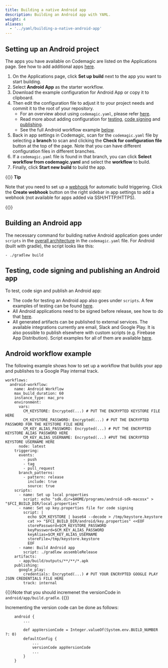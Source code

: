 ```yaml
---
title: Building a native Android app
description: Building an Android app with YAML.
weight: 4
aliases:
  - '../yaml/building-a-native-android-app'
---
```


## Setting up an Android project

The apps you have available on Codemagic are listed on the Applications page. See how to add additional apps [here](./adding-apps-from-custom-sources).

1. On the Applications page, click **Set up build** next to the app you want to start building. 
2. Select **Android App** as the starter workflow.
3. Download the example configuration for Android App or copy it to clipboard.
4. Then edit the configuration file to adjust it to your project needs and commit it to the root of your repository.
    * For an overview about using `codemagic.yaml`, please refer [here](./yaml). 
    * Read more about adding configuration for [testing](../testing-yaml/testing), [code signing](../code-signing-yaml/signing-android) and [publishing](../publishing-yaml/distribution).
    * See the full Android workflow example [below](#android-workflow-example).
5. Back in app settings in Codemagic, scan for the `codemagic.yaml` file by selecting a **branch** to scan and clicking the **Check for configuration file** button at the top of the page. Note that you can have different configuration files in different branches.
6. If a `codemagic.yaml` file is found in that branch, you can click **Select workflow from codemagic.yaml** and select the **workflow** to build.
7. Finally, click **Start new build** to build the app.

{{<notebox>}}
**Tip**

Note that you need to set up a [webhook](../building/webhooks) for automatic build triggering. Click the **Create webhook** button on the right sidebar in app settings to add a webhook (not available for apps added via SSH/HTTP/HTTPS).

{{</notebox>}}

## Building an Android app

The necessary command for building native Android application goes under `scripts` in the [overall architecture](../getting-started/yaml/#template) in the `codemagic.yaml` file. For Android (built with gradle), the script looks like this:

    - ./gradlew build

## Testing, code signing and publishing an Android app

To test, code sign and publish an Android app:

* The code for testing an Android app also goes under `scripts`. A few examples of testing can be found [here](../testing-yaml/testing).
* All Android applications need to be signed before release, see how to do that [here](../code-signing-yaml/signing-android).
* All generated artifacts can be published to external services. The available integrations currently are email, Slack and Google Play. It is also possible to publish elsewhere with custom scripts (e.g. Firebase App Distribution). Script examples for all of them are available [here](../publishing-yaml/distribution/#publishing).

## Android workflow example

The following example shows how to set up a workflow that builds your app and publishes to a Google Play internal track.

    workflows:
      android-workflow:
        name: Android Workflow
        max_build_duration: 60
        instance_type: mac_pro
        environment:
          vars:
            CM_KEYSTORE: Encrypted(...) # PUT THE ENCRYPTED KEYSTORE FILE HERE
            CM_KEYSTORE_PASSWORD: Encrypted(...) # PUT THE ENCRYPTED PASSWORD FOR THE KEYSTORE FILE HERE
            CM_KEY_ALIAS_PASSWORD: Encrypted(...) # PUT THE ENCRYPTED KEYSTORE ALIAS PASSWORD HERE
            CM_KEY_ALIAS_USERNAME: Encrypted(...) #PUT THE ENCRYPTED KEYSTORE USERNAME HERE
          node: latest
        triggering:
          events:
            - push
            - tag
            - pull_request
          branch_patterns:
            - pattern: release
              include: true
              source: true
        scripts:
          - name: Set up local properties
            script: echo "sdk.dir=$HOME/programs/android-sdk-macosx" > "$FCI_BUILD_DIR/local.properties"
          - name: Set up key.properties file for code signing
            script: |
              echo $CM_KEYSTORE | base64 --decode > /tmp/keystore.keystore
              cat >> "$FCI_BUILD_DIR/android/key.properties" <<EOF
              storePassword=$CM_KEYSTORE_PASSWORD
              keyPassword=$CM_KEY_ALIAS_PASSWORD
              keyAlias=$CM_KEY_ALIAS_USERNAME
              storeFile=/tmp/keystore.keystore
              EOF
          - name: Build Android app
            script: ./gradlew assembleRelease
        artifacts:
          - app/build/outputs/**/**/*.apk
        publishing:
          google_play:
            credentials: Encrypted(...) # PUT YOUR ENCRYPTED GOOGLE PLAY JSON CREDENTIALS FILE HERE
            track: internal


{{<notebox>}}Note that you should incremenet the versionCode in `android/app/build.gradle`. {{</notebox>}}

Incrementing the version code can be done as follows:

```
    android {
        ...
        
        def appVersionCode = Integer.valueOf(System.env.BUILD_NUMBER ?: 0)
        defaultConfig {
            ...
            versionCode appVersionCode
            ...
        }
    }
```